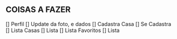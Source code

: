 ## COISAS A FAZER 
[] Perfil
[] Update da foto, e dados
[] Cadastra Casa 
[] Se Cadastra  
[] Lista Casas 
[] Lista 
[] Lista Favoritos
[] Lista 
